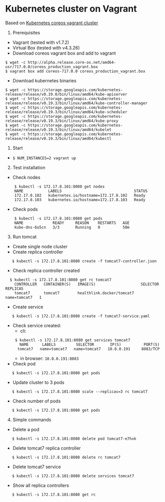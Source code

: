 # Kubernetes cluster on Vagrant

Based on  [Kubernetes coreos vagrant cluster][1]


1. Prerequisites
 * Vagrant (tested with v1.7.2)
 * Virtual Box (tested with v4.3.26)
 * Download coreos vagrant box and add to vagrant
 ```
 $ wget -c http://alpha.release.core-os.net/amd64-usr/717.0.0/coreos_production_vagrant.box
 $ vagrant box add coreos-717.0.0 coreos_production_vagrant.box
 ```
 * Download kubernetes binaries
  ```
  $ wget -c https://storage.googleapis.com/kubernetes-release/release/v0.19.0/bin/linux/amd64/kube-apiserver
  $ wget -c https://storage.googleapis.com/kubernetes-release/release/v0.19.3/bin/linux/amd64/kube-controller-manager
  $ wget -c https://storage.googleapis.com/kubernetes-release/release/v0.19.3/bin/linux/amd64/kube-scheduler
  $ wget -c https://storage.googleapis.com/kubernetes-release/release/v0.19.3/bin/linux/amd64/kube-proxy
  $ wget -c https://storage.googleapis.com/kubernetes-release/release/v0.19.3/bin/linux/amd64/kubelet
  $ wget -c https://storage.googleapis.com/kubernetes-release/release/v0.19.3/bin/linux/amd64/kubectl
  ```
1. Start
 * ```$ NUM_INSTANCES=2 vagrant up```
2. Test installation
 * Check nodes
 ```
     $ kubectl -s 172.17.8.101:8080 get nodes
     NAME           LABELS                                STATUS
     172.17.8.102   kubernetes.io/hostname=172.17.8.102   Ready
     172.17.8.103   kubernetes.io/hostname=172.17.8.103   Ready
 ```
 * Check pods
 ```
     $ kubectl -s 172.17.8.101:8080 get pods
     NAME             READY     REASON    RESTARTS   AGE
     kube-dns-6o5cn   3/3       Running   0          50m
 ```
3. Run tomcat
 * Create single node cluster
 * Create replica controller
 ```
    $ kubectl -s 172.17.8.101:8080 create -f tomcat7-controller.json
 ```
 * Check replica controller created
 ```
   $ kubectl -s 172.17.8.101:8080 get rc tomcat7
     CONTROLLER   CONTAINER(S)   IMAGE(S)                    SELECTOR       REPLICAS
     tomcat7      tomcat7        healthlink.docker/tomcat7   name=tomcat7   1
 ```
 * Create service
 ```
    $ kubectl -s 172.17.8.101:8080 create -f tomcat7-service.yaml
 ```
 * Check service created:
    - cli: 
    ```
     $ kubectl -s 172.17.8.101:8080 get services tomcat7
       NAME      LABELS         SELECTOR       IP(S)          PORT(S)
      tomcat7   name=tomcat7   name=tomcat7   10.0.0.191     8083/TCP
    ```
    - in browser: ```10.0.0.191:8083```
 * Check pod
 ```
    $ kubectl -s 172.17.8.101:8080 get pods
 ```
 * Update cluster to 3 pods
 ```
    $ kubectl -s 172.17.8.101:8080 scale --replicas=3 rc tomcat7
 ```
 * Check number of pods
 ```
    $ kubectl -s 172.17.8.101:8080 get pods
 ```
4. Simple commands
  * Delete a pod
 ```
    $ kubectl -s 172.17.8.101:8080 delete pod tomcat7-e7hxk
 ```
  * Delete tomcat7 replica controller
 ```
    $ kubectl -s 172.17.8.101:8080 delete rc tomcat7
 ```
  * Delete tomcat7 service
 ```
    $ kubectl -s 172.17.8.101:8080 delete services tomcat7
 ```
  * Show all replica controllers
 ```
    $ kubectl -s 172.17.8.101:8080 get rc 
 ```

[1]:https://github.com/pires/kubernetes-vagrant-coreos-cluster
